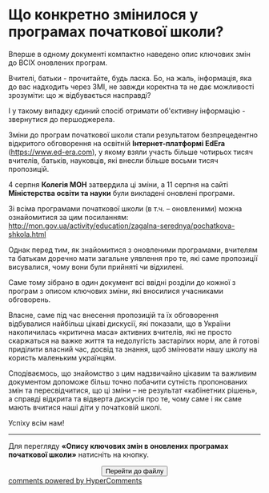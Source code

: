 <div id="hypercomments_widget" class="js-hypercomments-widget invisible"></div>

# Що конкретно змінилося у програмах початкової школи?

Вперше в одному документі компактно наведено опис ключових змін до ВСІХ оновлених програм.

Вчителі, батьки - прочитайте, будь ласка. Бо, на жаль, інформація, яка до вас надходить через ЗМІ, не завжди коректна та не дає можливості зрозуміти: що ж відбувається насправді? 

І у такому випадку єдиний спосіб отримати об'єктивну інформацію - звернутися до першоджерела. 

Зміни до програм початкової школи стали результатом безпрецедентно відкритого обговорення на освітній <b>Інтернет-платформі EdEra</b> (<a href="https://www.ed-era.com">https://www.ed-era.com</a>), у якому взяли участь більше чотирьох тисяч вчителів, батьків, науковців, які внесли більше восьми тисяч пропозицій. 

4 серпня **Колегія МОН** затвердила ці зміни, а 11 серпня на сайті **Міністерства освіти та науки** були викладені оновлені програми.

Зі всіма програмами початкової школи (в т.ч. – оновленими) можна ознайомитися за цим посиланням: <a href="http://mon.gov.ua/activity/education/zagalna-serednya/pochatkova-shkola.html">http://mon.gov.ua/activity/education/zagalna-serednya/pochatkova-shkola.html</a>

Однак перед тим, як знайомитися з оновленими програмами, вчителям та батькам доречно мати загальне уявлення про те, які саме пропозиції висувалися, чому вони були прийняті чи відхилені. 

Саме тому зібрано в один документ всі ввідні розділи до кожної з програм з описом ключових зміни, які вносилися учасниками обговорень.

Власне, саме під час внесення пропозицій та їх обговорення відбувалися найбільш цікаві дискусії, які показали, що в України накопичилась «критична маса» активних вчителів, які не просто скаржаться на важке життя та недолугість застарілих норм, але й готові приділити власний час, досвід та знання, щоб змінювати нашу школу на користь маленьким українцям.

Сподіваємось, що знайомство з цим надзвичайно цікавим та важливим документом допоможе більш точно побачити сутність пропонованих змін та пересвідчитися, що ці зміни – не результат «кабінетних рішень», а справді відкрита та відверта дискусія про те, чому саме і як саме мають вчитися наші діти у початковій школі.

Успіху всім нам! 

<hr>

Для перегляду **«Опису ключових змін в оновлених програмах початкової школи»** натисніть на кнопку.

<center><a href="https://drive.google.com/file/d/0B58R1QXKxHEZSmZPcExxYm9BZmM/view?usp=sharing" target="_blank"><button type="button" class="btn btn-primary" aria-haspopup="true" aria-expanded="false">Перейти до файлу</button></a></center>



<div class="js-hypercomments-container">
<a href="http://hypercomments.com" class="hc-link" title="comments widget">comments powered by HyperComments</a>
</div>
